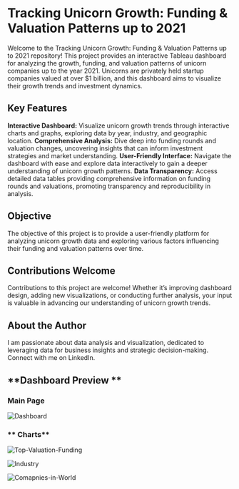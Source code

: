 # **Tracking Unicorn Growth: Funding & Valuation Patterns up to 2021**

Welcome to the Tracking Unicorn Growth: Funding & Valuation Patterns up to 2021 repository! This project provides an interactive Tableau dashboard for analyzing the growth, funding, and valuation patterns of unicorn companies up to the year 2021. Unicorns are privately held startup companies valued at over $1 billion, and this dashboard aims to visualize their growth trends and investment dynamics.

## **Key Features**

**Interactive Dashboard:** Visualize unicorn growth trends through interactive charts and graphs, exploring data by year, industry, and geographic location.
**Comprehensive Analysis:** Dive deep into funding rounds and valuation changes, uncovering insights that can inform investment strategies and market understanding.
**User-Friendly Interface:** Navigate the dashboard with ease and explore data interactively to gain a deeper understanding of unicorn growth patterns.
**Data Transparency:** Access detailed data tables providing comprehensive information on funding rounds and valuations, promoting transparency and reproducibility in analysis.

## **Objective**
The objective of this project is to provide a user-friendly platform for analyzing unicorn growth data and exploring various factors influencing their funding and valuation patterns over time.

## **Contributions Welcome**
Contributions to this project are welcome! Whether it’s improving dashboard design, adding new visualizations, or conducting further analysis, your input is valuable in advancing our understanding of unicorn growth trends.

## **About the Author**
I am passionate about data analysis and visualization, dedicated to leveraging data for business insights and strategic decision-making. Connect with me on LinkedIn.

## **Dashboard Preview **

### **Main Page**

![Dashboard](https://github.com/user-attachments/assets/9830c66e-27b6-4031-80ab-c8b79ec387de)

### ** Charts**

![Top-Valuation-Funding](https://github.com/user-attachments/assets/804e1ea7-560d-4523-a822-c0296f6b1981)

![Industry](https://github.com/user-attachments/assets/4e4f76c6-f2f4-4c4c-ab9c-45cc6e77c225)

![Comapnies-in-World](https://github.com/user-attachments/assets/10fbf041-85f7-4625-a8d6-d3de536627ee)

